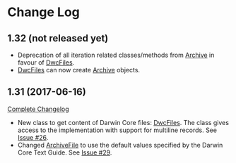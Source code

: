 # Change Log

## 1.32 (not released yet)
 * Deprecation of all iteration related classes/methods from [Archive](http://gbif.github.io/dwca-io/apidocs/org/gbif/dwca/io/Archive.html)
 in favour of [DwcFiles](http://gbif.github.io/dwca-io/apidocs/org/gbif/dwc/DwcFiles.html).
 * [DwcFiles](http://gbif.github.io/dwca-io/apidocs/org/gbif/dwc/DwcFiles.html) can now create [Archive](http://gbif.github.io/dwca-io/apidocs/org/gbif/dwca/io/Archive.html) objects.

## 1.31 (2017-06-16)

[Complete Changelog](https://github.com/gbif/dwca-io/compare/dwca-io-1.30...dwca-io-1.31)

* New class to get content of Darwin Core files: [DwcFiles](http://gbif.github.io/dwca-io/apidocs/org/gbif/dwc/DwcFiles.html). The class gives access to the implementation with support for multiline records. See [Issue #26](https://github.com/gbif/dwca-io/issues/26).
* Changed [ArchiveFile](http://gbif.github.io/dwca-io/apidocs/org/gbif/dwca/io/ArchiveFile.html) to use the default values specified by the Darwin Core Text Guide. See [Issue #29](https://github.com/gbif/dwca-io/issues/29).